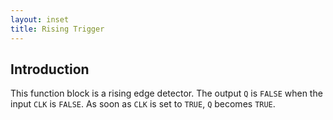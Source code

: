 ```yaml
---
layout: inset
title: Rising Trigger
---
```


## Introduction

This function block is a rising edge detector. The output `Q` is `FALSE` when the input `CLK` is `FALSE`. As soon as `CLK` is set to `TRUE`, `Q` becomes `TRUE`.
